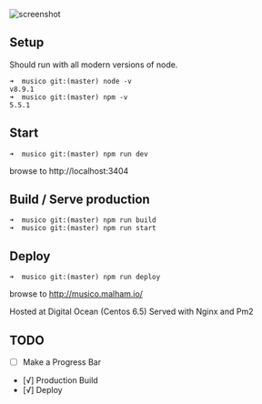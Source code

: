 ![screenshot](https://s3.eu-west-2.amazonaws.com/io1937/musicali/player.jpeg)

## Setup

Should run with all modern versions of node. 

```
➜  musico git:(master) node -v
v8.9.1
➜  musico git:(master) npm -v
5.5.1
```

## Start
```
➜  musico git:(master) npm run dev
```

browse to http://localhost:3404

## Build / Serve production
```
➜  musico git:(master) npm run build
➜  musico git:(master) npm run start
```

## Deploy

```
➜  musico git:(master) npm run deploy
```

browse to http://musico.malham.io/

Hosted at Digital Ocean (Centos 6.5)
Served with Nginx and Pm2

## TODO 

* [ ] Make a Progress Bar
* [√] Production Build
* [√] Deploy


